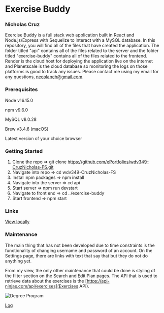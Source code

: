 # Exercise Buddy
### Nicholas Cruz

Exercise Buddy is a full stack web application built in React and Node.js/Express with Sequelize to interact with a MySQL database. In this repository, you will find all of the files that have created the application. The folder titled "api" contains all of the files related to the server and the folder titled "exercise-buddy" contains all of the files related to the frontend. Render is the cloud host for deploying the application live on the internet and Planetscale is the cloud database so monitoring the logs on those platforms is good to track any issues. Please contact me using my email for any questions, necolanch@gmail.com.

### Prerequisites
Node v16.15.0

npm v9.6.0

MySQL v8.0.28

Brew v3.4.6 (macOS)

Latest version of your choice browser

### Getting Started
1. Clone the repo => git clone https://github.com/ePortfolios/wdv349-CruzNicholas-FS.git
2. Navigate into repo => cd wdv349-CruzNicholas-FS
3. Install npm packages => npm install
4. Navigate into the server => cd api
5. Start server => npm run devstart
6. Navigate to front end => cd ../exercise-buddy
7. Start frontend => npm start

### Links
[View locally](http://localhost:3000)

### Maintenance
The main thing that has not been developed due to time constraints is the functionality of changing username and password of an account. On the Settings page, there are links with text that say that but they do not do anything yet.

From my view, the only other maintenance that could be done is styling of the filter section on the Search and Edit Plan pages. The API that is used to retrieve data about the exercises is the [https://api-ninjas.com/api/exercises](Exercises API).

![Degree Program](https://img.shields.io/badge/degree-web%20development-blue.svg)

[Log](./docs/log.md)

<br>
